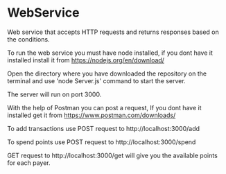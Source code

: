 # WebService
Web service that accepts HTTP requests and returns responses based on the conditions.


To run the web service you must have node installed, if you dont have it installed install it from https://nodejs.org/en/download/

Open the directory where you have downloaded the repository on the terminal and use 'node Server.js' command to start the server.

The server will run on port 3000.

With the help of Postman you can post a request, If you dont have it installed get it from https://www.postman.com/downloads/

To add transactions use POST request to http://localhost:3000/add

To spend points use POST request to http://localhost:3000/spend

GET request to  http://localhost:3000/get  will give you the available points for each payer.


